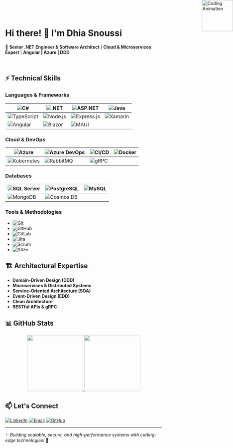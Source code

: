 # Hi there! 👋 I'm Dhia Snoussi
<div style="position:absolute; top:0; right:0; width:100px; height:100px; overflow:hidden;">
  <img src="https://media.giphy.com/media/v1.Y2lkPTc5MGI3NjExb2Y4aGltMW5pZjRkeWFjczRkdHk1czZrODV4ZXVsem4yb3QzZXZleCZlcD12MV9naWZzX3NlYXJjaCZjdD1n/78XCFBGOlS6keY1Bil/giphy.gif" width="100" height="100" alt="Coding Animation" style="border-radius: 30 30 30 30px;">
</div>

🚀 **Senior .NET Engineer & Software Architect** | **Cloud & Microservices Expert** | **Angular | Azure | DDD**

<div>
  <br>
</div>

## ⚡ Technical Skills

### **Languages & Frameworks**
| ![C#](https://img.shields.io/badge/C%23-239120?style=flat&logo=c-sharp&logoColor=white) | ![.NET](https://img.shields.io/badge/.NET-512BD4?style=flat&logo=dotnet&logoColor=white) | ![ASP.NET](https://img.shields.io/badge/ASP.NET-5C2D91?style=flat&logo=dotnet&logoColor=white) | ![Java](https://img.shields.io/badge/Java-ED8B00?style=flat&logo=openjdk&logoColor=white) |
|----------------------------------------------------------------------------------------|------------------------------------------------------------------------------------------|------------------------------------------------------------------------------------------------|--------------------------------------------------------------------------------------------|
| ![TypeScript](https://img.shields.io/badge/TypeScript-3178C6?style=flat&logo=typescript&logoColor=white) | ![Node.js](https://img.shields.io/badge/Node.js-339933?style=flat&logo=nodedotjs&logoColor=white) | ![Express.js](https://img.shields.io/badge/Express.js-000000?style=flat&logo=express&logoColor=white) | ![Xamarin](https://img.shields.io/badge/Xamarin-3498DB?style=flat&logo=xamarin&logoColor=white) |
| ![Angular](https://img.shields.io/badge/Angular-DD0031?style=flat&logo=angular&logoColor=white) | ![Blazor](https://img.shields.io/badge/Blazor-512BD4?style=flat&logo=blazor&logoColor=white) | ![MAUI](https://img.shields.io/badge/.NET%20MAUI-512BD4?style=flat&logo=dotnet&logoColor=white) | |

### **Cloud & DevOps**
| ![Azure](https://img.shields.io/badge/Microsoft%20Azure-0078D4?style=flat&logo=microsoft-azure&logoColor=white) | ![Azure DevOps](https://img.shields.io/badge/Azure%20DevOps-0078D4?style=flat&logo=azure-devops&logoColor=white) | ![CI/CD](https://img.shields.io/badge/CI/CD-FF6C37?style=flat&logo=githubactions&logoColor=white) | ![Docker](https://img.shields.io/badge/Docker-2496ED?style=flat&logo=docker&logoColor=white) |
|----------------------------------------------------------------------------------------------------------------|----------------------------------------------------------------------------------------------------------------|--------------------------------------------------------------------------------------------------|----------------------------------------------------------------------------------------------|
| ![Kubernetes](https://img.shields.io/badge/Kubernetes-326CE5?style=flat&logo=kubernetes&logoColor=white) | ![RabbitMQ](https://img.shields.io/badge/RabbitMQ-FF6600?style=flat&logo=rabbitmq&logoColor=white) | ![gRPC](https://img.shields.io/badge/gRPC-4285F4?style=flat&logo=google&logoColor=white) | |

### **Databases**
| ![SQL Server](https://img.shields.io/badge/SQL%20Server-CC2927?style=flat&logo=microsoft-sql-server&logoColor=white) | ![PostgreSQL](https://img.shields.io/badge/PostgreSQL-4169E1?style=flat&logo=postgresql&logoColor=white) | ![MySQL](https://img.shields.io/badge/MySQL-4479A1?style=flat&logo=mysql&logoColor=white) |
|---------------------------------------------------------------------------------------------------------------------|---------------------------------------------------------------------------------------------------------|-----------------------------------------------------------------------------------------|
| ![MongoDB](https://img.shields.io/badge/MongoDB-47A248?style=flat&logo=mongodb&logoColor=white) | ![Cosmos DB](https://img.shields.io/badge/Cosmos%20DB-002050?style=flat&logo=microsoft-azure&logoColor=white) | |

### **Tools & Methodologies**
- ![Git](https://img.shields.io/badge/Git-F05032?style=flat&logo=git&logoColor=white)  
- ![GitHub](https://img.shields.io/badge/GitHub-181717?style=flat&logo=github&logoColor=white)  
- ![GitLab](https://img.shields.io/badge/GitLab-FCA121?style=flat&logo=gitlab&logoColor=white)  
- ![Jira](https://img.shields.io/badge/Jira-0052CC?style=flat&logo=jira&logoColor=white)  
- ![Scrum](https://img.shields.io/badge/Scrum-6DB33F?style=flat&logo=scrumalliance&logoColor=white)  
- ![SAFe](https://img.shields.io/badge/SAFe-032F4E?style=flat&logo=scaledagileframework&logoColor=white)  

## 🏗️ Architectural Expertise
- **Domain-Driven Design (DDD)**  
- **Microservices & Distributed Systems**  
- **Service-Oriented Architecture (SOA)**  
- **Event-Driven Design (EDD)**  
- **Clean Architecture**  
- **RESTful APIs & gRPC**  

## 📊 GitHub Stats
<div align="center">
  <a href="https://github.com/dhiasnoussi">
    <img height="180em" src="https://streak-stats.demolab.com/?user=dhiasnoussi&theme=radical" />
    <img height="180em" src="https://github-readme-stats.vercel.app/api/top-langs/?username=dhiasnoussi&layout=compact&theme=radical" />
  </a>
</div>

## 📫 Let's Connect
[![LinkedIn](https://img.shields.io/badge/LinkedIn-0A66C2?style=for-the-badge&logo=linkedin&logoColor=white)](https://www.linkedin.com/in/dhia-snoussi/)
[![Email](https://img.shields.io/badge/Email-EA4335?style=for-the-badge&logo=gmail&logoColor=white)](mailto:dhiaeddsn@outlook.com)
[![GitHub](https://img.shields.io/badge/GitHub-181717?style=for-the-badge&logo=github&logoColor=white)](https://github.com/dhiasnoussi)

---
✨ *Building scalable, secure, and high-performance systems with cutting-edge technologies!* 🚀
